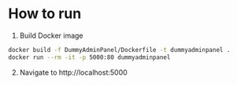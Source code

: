 # How to run

1. Build Docker image

```sh
docker build -f DummyAdminPanel/Dockerfile -t dummyadminpanel .
docker run --rm -it -p 5000:80 dummyadminpanel 
```

2. Navigate to http://localhost:5000